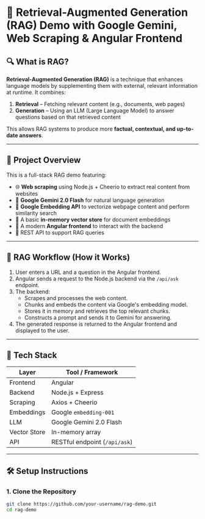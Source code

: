 # 🧠 Retrieval-Augmented Generation (RAG) Demo with Google Gemini, Web Scraping & Angular Frontend

## 🔍 What is RAG?

**Retrieval-Augmented Generation (RAG)** is a technique that enhances language models by supplementing them with external, relevant information at runtime. It combines:

1. **Retrieval** – Fetching relevant content (e.g., documents, web pages)
2. **Generation** – Using an LLM (Large Language Model) to answer questions based on that retrieved content

This allows RAG systems to produce more **factual, contextual, and up-to-date answers**.

---

## 📘 Project Overview

This is a full-stack RAG demo featuring:

- 🌐 **Web scraping** using Node.js + Cheerio to extract real content from websites
- 🧠 **Google Gemini 2.0 Flash** for natural language generation
- 🧲 **Google Embedding API** to vectorize webpage content and perform similarity search
- 🧠 A basic **in-memory vector store** for document embeddings
- 📱 A modern **Angular frontend** to interact with the backend
- 🚀 REST API to support RAG queries

---

## 🧠 RAG Workflow (How it Works)

1. User enters a URL and a question in the Angular frontend.
2. Angular sends a request to the Node.js backend via the `/api/ask` endpoint.
3. The backend:
   - Scrapes and processes the web content.
   - Chunks and embeds the content via Google's embedding model.
   - Stores it in memory and retrieves the top relevant chunks.
   - Constructs a prompt and sends it to Gemini for answering.
4. The generated response is returned to the Angular frontend and displayed to the user.

---

## 🧱 Tech Stack

| Layer        | Tool / Framework              |
|--------------|-------------------------------|
| Frontend     | Angular                       |
| Backend      | Node.js + Express             |
| Scraping     | Axios + Cheerio               |
| Embeddings   | Google `embedding-001`        |
| LLM          | Google Gemini 2.0 Flash       |
| Vector Store | In-memory array               |
| API          | RESTful endpoint (`/api/ask`) |

---

## 🛠️ Setup Instructions

### 1. Clone the Repository

```bash
git clone https://github.com/your-username/rag-demo.git
cd rag-demo

